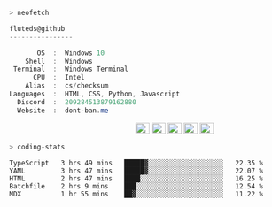 ```zsh
> neofetch
```

<!--align="left" src="https://github.com/fluteds.png" alt="logo.png" width="200"/>-->

```csharp
fluteds@github
----------------

       OS  :  Windows 10
    Shell  :  Windows
 Terminal  :  Windows Terminal
      CPU  :  Intel
    Alias  :  cs/checksum
Languages  :  HTML, CSS, Python, Javascript
  Discord  :  209284513879162880
  Website  :  dont-ban.me
```

<p align="left">
  &nbsp; &nbsp; &nbsp; &nbsp; &nbsp;&nbsp; &nbsp; &nbsp; &nbsp; &nbsp;&nbsp; &nbsp; &nbsp; &nbsp; &nbsp; &nbsp; &nbsp; &nbsp; &nbsp; &nbsp; &nbsp;&nbsp; &nbsp; &nbsp; &nbsp; &nbsp;&nbsp; &nbsp; &nbsp; &nbsp; &nbsp;
  <img alt="#474342" src="https://via.placeholder.com/15/ADBAC7/000000?text=+" width="25" height="20" />
  <img alt="#fbedf6" src="https://via.placeholder.com/15/6CB6FF/000000?text=+" width="25" height="20" />
  <img alt="#c9594d" src="https://via.placeholder.com/15/F47067/000000?text=+" width="25" height="20" />
  <img alt="#f8b9b2" src="https://via.placeholder.com/15/DCBDFB/000000?text=+" width="25" height="20" />
  <img alt="#f8b9b2" src="https://via.placeholder.com/15/57ab5a/000000?text=+" width="25" height="20" />
</p>

```zsh
> coding-stats
```

<!--START_SECTION:waka-->
```text
TypeScript   3 hrs 49 mins   █████▓░░░░░░░░░░░░░░░░░░░   22.35 % 
YAML         3 hrs 47 mins   █████▓░░░░░░░░░░░░░░░░░░░   22.07 % 
HTML         2 hrs 47 mins   ████░░░░░░░░░░░░░░░░░░░░░   16.25 % 
Batchfile    2 hrs 9 mins    ███░░░░░░░░░░░░░░░░░░░░░░   12.54 % 
MDX          1 hr 55 mins    ██▓░░░░░░░░░░░░░░░░░░░░░░   11.22 % 
```
<!--END_SECTION:waka-->
